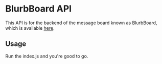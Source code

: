 # BlurbBoard API

This API is for the backend of the message board known as BlurbBoard, which is available [here](https://neon.ftp.sh:8443/board).

## Usage

Run the index.js and you're good to go.

